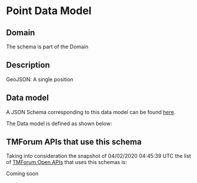 # Point Data Model

## Domain

The  schema is part of the  Domain

## Description

GeoJSON: A single position

## Data model

A JSON Schema corresponding to this data model can be found
[here](https://github.com/tmforum-rand/schemas/blob/candidates/Common/Point.schema.json).

The Data model is defined as shown below:




## TMForum APIs that use this schema

Taking into consideration the snapshot of 04/02/2020 04:45:39 UTC the list of [TMForum Open APIs](https://www.tmforum.org/open-apis/) that uses this schemas is:

Coming soon